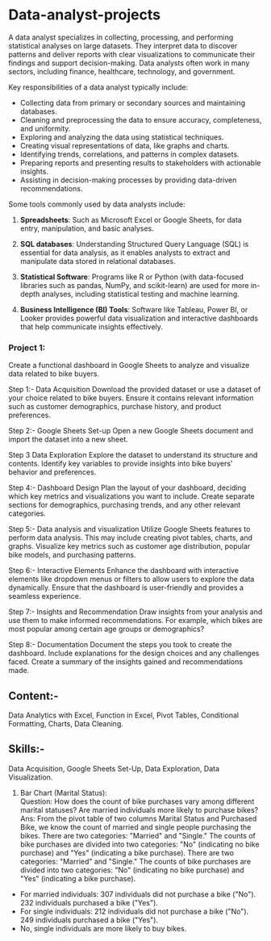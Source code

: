 # Data-analyst-projects

A data analyst specializes in collecting, processing, and performing statistical analyses on large datasets. They interpret data to discover patterns and deliver reports with clear visualizations to communicate their findings and support decision-making. Data analysts often work in many sectors, including finance, healthcare, technology, and government.

Key responsibilities of a data analyst typically include:

- Collecting data from primary or secondary sources and maintaining databases.
- Cleaning and preprocessing the data to ensure accuracy, completeness, and uniformity.
- Exploring and analyzing the data using statistical techniques.
- Creating visual representations of data, like graphs and charts.
- Identifying trends, correlations, and patterns in complex datasets.
- Preparing reports and presenting results to stakeholders with actionable insights.
- Assisting in decision-making processes by providing data-driven recommendations.

Some tools commonly used by data analysts include:

1. **Spreadsheets**: Such as Microsoft Excel or Google Sheets, for data entry, manipulation, and basic analyses.

2. **SQL databases**: Understanding Structured Query Language (SQL) is essential for data analysis, as it enables analysts to extract and manipulate data stored in relational databases.

3. **Statistical Software**: Programs like R or Python (with data-focused libraries such as pandas, NumPy, and scikit-learn) are used for more in-depth analyses, including statistical testing and machine learning.

4. **Business Intelligence (BI) Tools**: Software like Tableau, Power BI, or Looker provides powerful data visualization and interactive dashboards that help communicate insights effectively.

### Project 1:

Create a functional dashboard in Google Sheets to analyze and visualize data related to bike buyers.

Step 1:- Data Acquisition
Download the provided dataset or use a dataset of your choice related to bike buyers. Ensure it contains relevant information such as customer demographics, purchase history, and product preferences.

Step 2:- Google Sheets Set-up
Open a new Google Sheets document and import the dataset into a new sheet.

Step 3 Data Exploration
Explore the dataset to understand its structure and contents. Identify key variables to provide insights into bike buyers’ behavior and preferences.

Step 4:- Dashboard Design
Plan the layout of your dashboard, deciding which key metrics and visualizations you want to include. Create separate sections for demographics, purchasing trends, and any other relevant categories.

Step 5:- Data analysis and visualization
Utilize Google Sheets features to perform data analysis. This may include creating pivot tables, charts, and graphs. Visualize key metrics such as customer age distribution, popular bike models, and purchasing patterns.

Step 6:- Interactive Elements
Enhance the dashboard with interactive elements like dropdown menus or filters to allow users to explore the data dynamically. Ensure that the dashboard is user-friendly and provides a seamless experience.

Step 7:-  Insights and Recommendation
Draw insights from your analysis and use them to make informed recommendations. For example, which bikes are most popular among certain age groups or demographics?

Step 8:- Documentation
Document the steps you took to create the dashboard. Include explanations for the design choices and any challenges faced. Create a summary of the insights gained and recommendations made.

## Content:-
Data Analytics with Excel, Function in Excel, Pivot Tables, Conditional Formatting, Charts, Data Cleaning.
## Skills:-
Data Acquisition, Google Sheets Set-Up, Data Exploration, Data Visualization.

1. Bar Chart (Marital Status):  
Question: How does the count of bike purchases vary among different marital statuses? Are married individuals more likely to purchase bikes?
Ans: From the pivot table of two columns Marital Status and Purchased Bike, we know the count of married and single people purchasing the bikes.
There are two categories: "Married" and "Single." The counts of bike purchases are divided into two categories: "No" (indicating no bike purchase) and "Yes" (indicating a bike purchase). 
There are two categories: "Married" and "Single." The counts of bike purchases are divided into two categories: "No" (indicating no bike purchase) and "Yes" (indicating a bike purchase). 
- For married individuals: 307 individuals did not purchase a bike ("No"). 232 individuals purchased a bike ("Yes").
- For single individuals: 212 individuals did not purchase a bike ("No"). 249 individuals purchased a bike ("Yes").
- No, single individuals are more likely to buy bikes.

